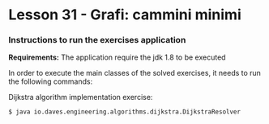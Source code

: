 # Lesson 31 - Grafi: cammini minimi

### Instructions to run the exercises application

__Requirements:__ The application require the jdk 1.8 to be executed 

In order to execute the main classes of the solved exercises, it needs to run the following commands:


Dijkstra algorithm implementation exercise:
```bash
$ java io.daves.engineering.algorithms.dijkstra.DijkstraResolver
```